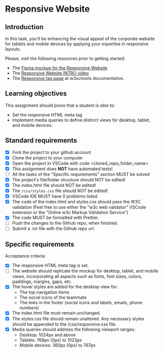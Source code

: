 # Responsive Website

## Introduction

In this task, you'll be enhancing the visual appeal of the corporate website for tablets and mobile devices by applying your expertise in responsive layouts.

Please, visit the following resources prior to getting started:

- The [Figma mockup for the Responsive Website](https://www.figma.com/design/onIbYtgBAXK2ithgviZdF0/Responsive-Website?node-id=0-1&m=dev&t=ldEFp2YUPoQOgefG-1)
- The [Responsive Website INTRO video](https://www.loom.com/share/c4906ee2d0744a06ac667e3ff4a14279?sid=810fcad2-fb13-46d6-a399-d3ee15a088e2)
- The [Responsive tag page](https://www.w3schools.com/html/html_responsive.asp) at w3schools documentation.

## Learning objectives

This assignment should prove that a student is able to:

- Set the responsive HTML meta tag
- Implement media queries to define distinct views for desktop, tablet, and mobile devices.

## Standard requirements

- [x] Fork the project to your github account
- [x] Clone the project to your computer
- [x] Open the project in VSCode with code <cloned_repo_folder_name>
- [x] This assignment does **NOT** have automated tests!
- [ ] All the tasks of the "Specific requirements" section MUST be solved
- [x] The project's file/folder structure should NOT be edited!
- [x] The index.html file should NOT be edited!
- [x] The `/css/styles.css` file should NOT be edited!
- [x] VSCode IDE MUST have 0 problems listed
- [x] The code of the index.html and styles.css should pass the W3C validation (Feel free to use either the "w3c web validator" VSCode extension or the "Online w3c Markup Validation Service")
- [x] The code MUST be formatted with Prettier.
- [ ] Push the changes to the Github repo, when finished.
- [ ] Submit a .txt file with the Github repo url.

## Specific requirements

Acceptance criteria:

- [x] The responsive HTML meta tag is set.
- [ ] The website should replicate the mockup for desktop, tablet, and mobile views, incorporating all aspects such as fonts, font sizes, colors, paddings, margins, gaps, etc.
- [x] The hover styles are added for the desktop view for:
  - The top navigation items
  - The social icons of the teammate
  - The links in the footer (social icons and labels, emails, phone numbers)
- [x] The index.html file must remain unchanged.
- [x] The styles.css file should remain unaltered. Any necessary styles should be appended to the /css/responsive.css file.
- [x] Media queries should address the following viewport ranges:
  - Desktop: 1024px and above
  - Tablets: 768px (0px) to 1023px
  - Mobile devices: 360px (0px) to 767px
